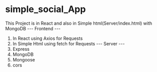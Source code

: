 # simple_social_App
 This Project is  in React and also in Simple html(Server/index.html) with MongoDB
 --- Frontend ---
 1. In React using Axios for Requests
 2. In Simple Html using fetch for Requests
 --- Server ---
 1. Express
 2. MongoDB
 3. Mongoose
 4. cors 
